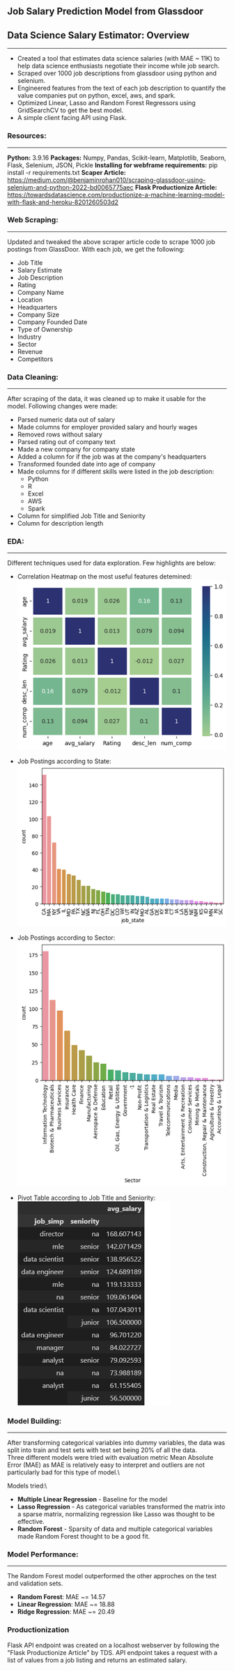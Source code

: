 ## Job Salary Prediction Model from Glassdoor

## Data Science Salary Estimator: Overview
---
* Created a tool that estimates data science salaries (with MAE ~ 11K) to help data science enthusiasts negotiate their income while job search.
* Scraped over 1000 job descriptions from glassdoor using python and selenium.
* Engineered features from the text of each job description to quantify the value companies put on python, excel, aws, and spark.
* Optimized Linear, Lasso and Random Forest Regressors using GridSearchCV to get the best model.
* A simple client facing API using Flask.

### Resources:
---
**Python:** 3.9.16
**Packages:** Numpy, Pandas, Scikit-learn, Matplotlib, Seaborn, Flask, Selenium, JSON, Pickle
**Installing for webframe requirements:** pip install -r requirements.txt
**Scaper Article:** https://medium.com/@benjaminrohan010/scraping-glassdoor-using-selenium-and-python-2022-bd0065775aec
**Flask Productionize Article:** https://towardsdatascience.com/productionize-a-machine-learning-model-with-flask-and-heroku-8201260503d2

### Web Scraping:
---
Updated and tweaked the above scraper article code to scrape 1000 job postings from GlassDoor. With each job, we get the following:
* Job Title
* Salary Estimate
* Job Description
* Rating
* Company Name
* Location
* Headquarters
* Company Size
* Company Founded Date
* Type of Ownership
* Industry
* Sector
* Revenue
* Competitors

### Data Cleaning:
---
After scraping of the data, it was cleaned up to make it usable for the model. Following changes were made:
* Parsed numeric data out of salary
* Made columns for employer provided salary and hourly wages
* Removed rows without salary
* Parsed rating out of company text
* Made a new company for company state
* Added a column for if the job was at the company's headquarters
* Transformed founded date into age of company
* Made columns for if different skills were listed in the job description:
    + Python
    + R
    + Excel
    + AWS
    + Spark
* Column for simplified Job Title and Seniority
* Column for description length

### EDA:
---
Different techniques used for data exploration. Few highlights are below:

* Correlation Heatmap on the most useful features detemined:\
![HEAMAP!](heatmap.png)

* Job Postings according to State:\
![STATE!](state.png)

* Job Postings according to Sector:\
![SECTOR!](sector.png)

* Pivot Table according to Job Title and Seniority:\
![PIVOT!](pivot.png)

### Model Building:
---
After transforming categorical variables into dummy variables, the data was split into train and test sets with test set being 20% of all the data.\
Three different models were tried with evaluation metric Mean Absolute Error (MAE) as MAE is relatively easy to interpret and outliers are not particularly bad for this type of model.\

Models tried:\
* **Multiple Linear Regression** - Baseline for the model
* **Lasso Regression** - As categorical variables transformed the matrix into a sparse matrix, normalizing regression like Lasso was thought to be effective.
* **Random Forest** - Sparsity of data and multiple categorical variables made Random Forest thought to be a good fit.

### Model Performance:
---
The Random Forest model outperformed the other approches on the test and validation sets.

* **Random Forest**: MAE ~= 14.57
* **Linear Regression**: MAE ~= 18.88
* **Ridge Regression**: MAE ~= 20.49

### Productionization
Flask API endpoint was created on a localhost webserver by following the "Flask Productionize Article" by TDS. API endpoint takes a request with a list of values from a job listing and returns an estimated salary.









